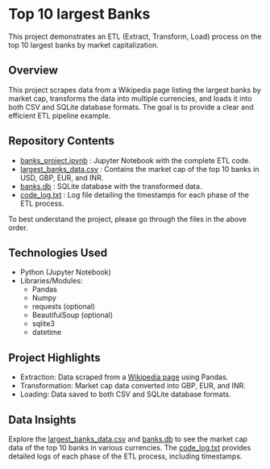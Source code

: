 # Top 10 largest Banks
This project demonstrates an ETL (Extract, Transform, Load) process on the top 10 largest banks by market capitalization.

## Overview
This project scrapes data from a Wikipedia page listing the largest banks by market cap, transforms the data into multiple currencies, and loads it into both CSV and SQLite database formats. The goal is to provide a clear and efficient ETL pipeline example.

## Repository Contents
- [banks_project.ipynb](banks_project.ipynb) : Jupyter Notebook with the complete ETL code.
- [largest_banks_data.csv](largest_banks_data.csv) : Contains the market cap of the top 10 banks in USD, GBP, EUR, and INR.
- [banks.db](banks.db) : SQLite database with the transformed data.
- [code_log.txt](code_log.txt) : Log file detailing the timestamps for each phase of the ETL process.

To best understand the project, please go through the files in the above order.

## Technologies Used
- Python (Jupyter Notebook)
- Libraries/Modules:
  - Pandas
  - Numpy
  - requests (optional)
  - BeautifulSoup (optional)
  - sqlite3
  - datetime

## Project Highlights
- Extraction: Data scraped from a [Wikipedia page](https://web.archive.org/web/20230908091635%20/https://en.wikipedia.org/wiki/List_of_largest_banks) using Pandas.
- Transformation: Market cap data converted into GBP, EUR, and INR.
- Loading: Data saved to both CSV and SQLite database formats.

## Data Insights
Explore the [largest_banks_data.csv](Largest_banks_data.csv) and [banks.db](Banks.db) to see the market cap data of the top 10 banks in various currencies. The [code_log.txt](code_log.txt) provides detailed logs of each phase of the ETL process, including timestamps.
